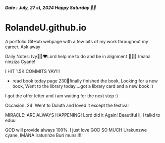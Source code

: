***Date : July, 27 st, 2024 Happy Saturday 🫶🏾***
# RolandeU.github.io
 
A portfolio GitHub webpage with a few bits of my work throughout my career. Ask away

Daily Notes:
Ivy🙌🏽❤️Lord help me to do and be in alignment  💚🙏🏾 Imana ninziza Cyane!

I HIT 1.5K COMMITS YAY!!!
- read book today page 230💚finally finished the book, Looking for a new book, 
Went to the library today....got a library card and a new book :)

I got the offer letter and i am waiting for the next step :)

Occasion: 24'
Went to Duluth and loved it except the festival 

MIRACLE: ARE ALWAYS HAPPENING!
Lord did it Again! Beautiful ll, i talkd to eduu

GOD will provide always 100%. I just love GOD SO MUCH
Urakunzwe cyane, IMANA iraturinze Buri munsi!!!!






